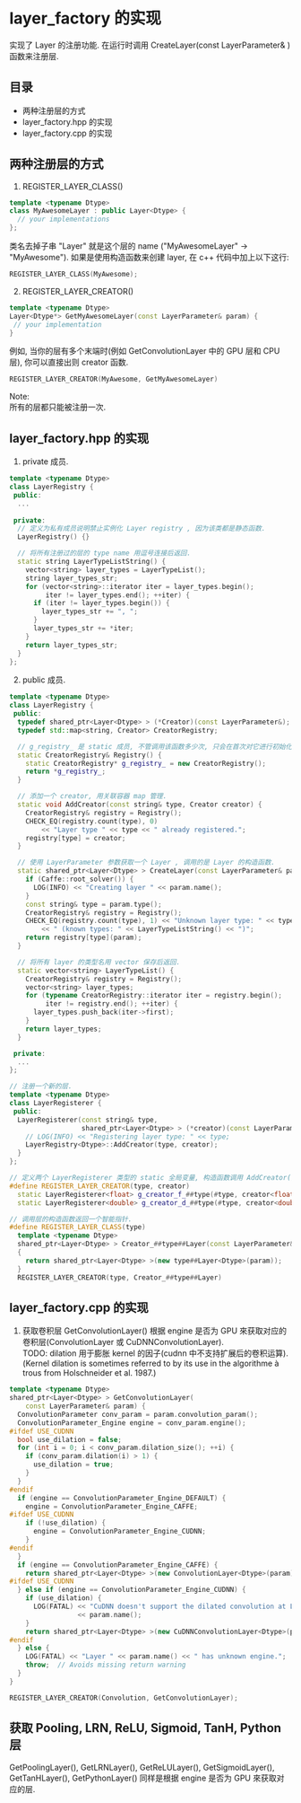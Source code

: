 # layer_factory 的实现  
实现了 Layer 的注册功能. 在运行时调用 CreateLayer(const LayerParameter& ) 函数来注册层.    

## 目录   
- 两种注册层的方式   
- layer_factory.hpp 的实现    
- layer_factory.cpp 的实现 

## 两种注册层的方式    
1. REGISTER_LAYER_CLASS()    
```cpp
template <typename Dtype>
class MyAwesomeLayer : public Layer<Dtype> {
  // your implementations
};
```
类名去掉子串 "Layer" 就是这个层的 name ("MyAwesomeLayer" -> "MyAwesome").
如果是使用构造函数来创建 layer, 在 c++ 代码中加上以下这行:   
```cpp
REGISTER_LAYER_CLASS(MyAwesome);
```
2. REGISTER_LAYER_CREATOR()   
```cpp
template <typename Dtype>
Layer<Dtype*> GetMyAwesomeLayer(const LayerParameter& param) {
 // your implementation
}
```
例如, 当你的层有多个末端时(例如 GetConvolutionLayer 中的 GPU 层和 CPU 层), 你可以直接出则 creator 函数.   
```cpp
REGISTER_LAYER_CREATOR(MyAwesome, GetMyAwesomeLayer)
```
Note:   
所有的层都只能被注册一次.    

## layer_factory.hpp 的实现    
1. private 成员.    
```cpp
template <typename Dtype>
class LayerRegistry {
 public:
  ...
 
 private:
  // 定义为私有成员说明禁止实例化 Layer registry , 因为该类都是静态函数.  
  LayerRegistry() {}  

  // 将所有注册过的层的 type name 用逗号连接后返回.   
  static string LayerTypeListString() {
    vector<string> layer_types = LayerTypeList();
    string layer_types_str;
    for (vector<string>::iterator iter = layer_types.begin();
         iter != layer_types.end(); ++iter) {
      if (iter != layer_types.begin()) {
        layer_types_str += ", ";
      }
      layer_types_str += *iter;
    }
    return layer_types_str;
  }
};
```
2. public 成员.   
```cpp
template <typename Dtype>
class LayerRegistry {
 public:
  typedef shared_ptr<Layer<Dtype> > (*Creator)(const LayerParameter&);
  typedef std::map<string, Creator> CreatorRegistry;

  // g_registry_ 是 static 成员, 不管调用该函数多少次, 只会在首次对它进行初始化.  
  static CreatorRegistry& Registry() {
    static CreatorRegistry* g_registry_ = new CreatorRegistry();
    return *g_registry_;
  }

  // 添加一个 creator, 用关联容器 map 管理.
  static void AddCreator(const string& type, Creator creator) {
    CreatorRegistry& registry = Registry();
    CHECK_EQ(registry.count(type), 0)
        << "Layer type " << type << " already registered.";
    registry[type] = creator;
  }

  // 使用 LayerParameter 参数获取一个 Layer , 调用的是 Layer 的构造函数.
  static shared_ptr<Layer<Dtype> > CreateLayer(const LayerParameter& param) {
    if (Caffe::root_solver()) {
      LOG(INFO) << "Creating layer " << param.name();
    }
    const string& type = param.type();
    CreatorRegistry& registry = Registry();
    CHECK_EQ(registry.count(type), 1) << "Unknown layer type: " << type
        << " (known types: " << LayerTypeListString() << ")";
    return registry[type](param);
  }

  // 将所有 layer 的类型名用 vector 保存后返回.   
  static vector<string> LayerTypeList() {
    CreatorRegistry& registry = Registry();
    vector<string> layer_types;
    for (typename CreatorRegistry::iterator iter = registry.begin();
         iter != registry.end(); ++iter) {
      layer_types.push_back(iter->first);
    }
    return layer_types;
  }

 private:
  ...
};

// 注册一个新的层.   
template <typename Dtype>
class LayerRegisterer {
 public:
  LayerRegisterer(const string& type,
                  shared_ptr<Layer<Dtype> > (*creator)(const LayerParameter&)) {
    // LOG(INFO) << "Registering layer type: " << type;
    LayerRegistry<Dtype>::AddCreator(type, creator);
  }
};

// 定义两个 LayerRegisterer 类型的 static 全局变量, 构造函数调用 AddCreator() 函数.  
#define REGISTER_LAYER_CREATOR(type, creator)                                  \
  static LayerRegisterer<float> g_creator_f_##type(#type, creator<float>);     \
  static LayerRegisterer<double> g_creator_d_##type(#type, creator<double>)    \

// 调用层的构造函数返回一个智能指针.     
#define REGISTER_LAYER_CLASS(type)                                             \
  template <typename Dtype>                                                    \
  shared_ptr<Layer<Dtype> > Creator_##type##Layer(const LayerParameter& param) \
  {                                                                            \
    return shared_ptr<Layer<Dtype> >(new type##Layer<Dtype>(param));           \
  }                                                                            \
  REGISTER_LAYER_CREATOR(type, Creator_##type##Layer)
```

## layer_factory.cpp 的实现 
1. 获取卷积层
GetConvolutionLayer() 根据 engine 是否为 GPU 來获取对应的卷积层(ConvolutionLayer 或 CuDNNConvolutionLayer).  
TODO: dilation 用于膨胀 kernel 的因子(cudnn 中不支持扩展后的卷积运算). (Kernel dilation is sometimes referred to by its use in the algorithme à trous from Holschneider et al. 1987.)   
```cpp
template <typename Dtype>
shared_ptr<Layer<Dtype> > GetConvolutionLayer(
    const LayerParameter& param) {
  ConvolutionParameter conv_param = param.convolution_param();
  ConvolutionParameter_Engine engine = conv_param.engine();
#ifdef USE_CUDNN
  bool use_dilation = false;
  for (int i = 0; i < conv_param.dilation_size(); ++i) {
    if (conv_param.dilation(i) > 1) {
      use_dilation = true;   
    }
  }
#endif
  if (engine == ConvolutionParameter_Engine_DEFAULT) {
    engine = ConvolutionParameter_Engine_CAFFE;
#ifdef USE_CUDNN
    if (!use_dilation) {
      engine = ConvolutionParameter_Engine_CUDNN;
    }
#endif
  }
  if (engine == ConvolutionParameter_Engine_CAFFE) {
    return shared_ptr<Layer<Dtype> >(new ConvolutionLayer<Dtype>(param));
#ifdef USE_CUDNN
  } else if (engine == ConvolutionParameter_Engine_CUDNN) {
    if (use_dilation) {
      LOG(FATAL) << "CuDNN doesn't support the dilated convolution at Layer "
                 << param.name();
    }
    return shared_ptr<Layer<Dtype> >(new CuDNNConvolutionLayer<Dtype>(param));
#endif
  } else {
    LOG(FATAL) << "Layer " << param.name() << " has unknown engine.";
    throw;  // Avoids missing return warning
  }
}

REGISTER_LAYER_CREATOR(Convolution, GetConvolutionLayer);
```

## 获取 Pooling, LRN, ReLU, Sigmoid, TanH, Python层
GetPoolingLayer(), GetLRNLayer(), GetReLULayer(), GetSigmoidLayer(), GetTanHLayer(), GetPythonLayer() 同样是根据 engine 是否为 GPU 來获取对应的层.    
